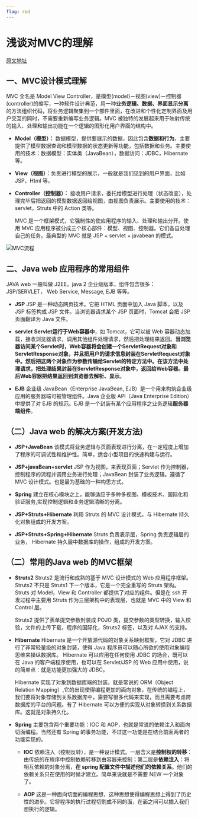 ```yaml
---
flag: red
---
```


# 浅谈对MVC的理解

[原文地址](https://www.cnblogs.com/lk0823/p/6753586.html)

## 一、MVC设计模式理解

MVC 全名是 Model View Controller，是模型(model)－视图(view)－控制器(controller)的缩写，一种软件设计典范，用一种**业务逻辑、数据、界面显示分离**的方法组织代码，将业务逻辑聚集到一个部件里面，在改进和个性化定制界面及用户交互的同时，不需要重新编写业务逻辑。MVC 被独特的发展起来用于映射传统的输入、处理和输出功能在一个逻辑的图形化用户界面的结构中。

- **Model（模型）：** 数据模型，提供要展示的数据，因此包含**数据和行为**，主要提供了模型数据查询和模型数据的状态更新等功能，包括数据和业务。主要使用的技术：数据模型：实体类（JavaBean），数据访问：JDBC，Hibernate 等。

- **View（视图）**：负责进行模型的展示，一般就是我们见到的用户界面，比如 JSP，Html 等。

- **Controller（控制器）：** 接收用户请求，委托给模型进行处理（状态改变），处理完毕后把返回的模型数据返回给视图，由视图负责展示。主要使用的技术：servlet，Struts 中的 Action 类等。

   MVC 是一个框架模式，它强制性的使应用程序的输入、处理和输出分开。使用 MVC 应用程序被分成三个核心部件：模型、视图、控制器。它们各自处理自己的任务。最典型的 MVC 就是 JSP + servlet + javabean 的模式。

![MVC流程]($resource/MVC%E6%B5%81%E7%A8%8B.jpg)


## 二、Java web 应用程序的常用组件

JAVA web 一般叫做 J2EE，java 2 企业级版本，组件包含很多：JSP/SERVLET， Web Service, Message, EJB 等等。

- **JSP**
JSP 是一种动态网页技术。它把 HTML 页面中加入 Java 脚本，以及 JSP 标签构成 JSP 文件。当浏览器请求某个 JSP 页面时，Tomcat 会把 JSP 页面翻译为 Java 文件。

- **servlet**
**Servlet运行于Web容器中**，如 Tomcat，它可以被 Web 容器动态加载，接收浏览器请求，调用其他组件处理请求，然后把处理结果返回。**当浏览器访问某个Servlet时，Web容器将会创建一个ServletRequest对象和ServletResponse对象，并且把用户的请求信息封装在ServletRequest对象中。然后把这两个对象作为参数传输给Servlet的特定方法中。在该方法中处理请求，把处理结果封装在ServletResponse对象中，返回给Web容器。最后Web容器把结果返回到浏览器去解析、显示**。

- **EJB**
企业级 JavaBean（Enterprise JavaBean, EJB）是一个用来构筑企业级应用的服务器端可被管理组件。Java 企业版 API（Java Enterprise Edition）中提供了对 EJB 的规范。EJB 是一个封装有某个应用程序之业务逻辑**服务器端组件**。

## （二）Java web 的解决方案(开发方法)

- **JSP+JavaBean**
该模式将业务逻辑与页面表现进行分离，在一定程度上增加了程序的可调试性和维护性。简单，适合小型项目的快速构建与运行。

- **JSP+javaBean+servlet**
JSP 作为视图，来表现页面；Servlet 作为控制器，控制程序的流程并调用业务进行处理；JavaBean 封装了业务逻辑。遵循了 MVC 设计模式。也是最为基础的一种构思方式。

- **Spring**
建立在核心模块之上，能够适应于多种多视图、模板技术、国际化和验证服务,实现控制逻辑和业务逻辑清晰的分离。                                                          

- **JSP+Struts+Hibernate**
利用 Struts 的 MVC 设计模式，与 Hibernate 持久化对象组成的开发方案。

- **JSP+Struts+Spring+Hibernate**
Struts 负责表示层，Spring 负责逻辑层的业务， Hibernate 持久层中数据库的操作，组成的开发方案。

## （二）常用的Java web 的MVC框架

- **Struts2**
 Struts2 是流行和成熟的基于 MVC 设计模式的 Web 应用程序框架。 Struts2 不只是 Struts1 下一个版本，它是一个完全重写的 Struts 架构。Struts 对 Model，View 和 Controller 都提供了对应的组件。但是在 ssh 开发过程中主要用 Struts 作为三层架构中的表现层，也就是 MVC 中的 View 和 Control 层。

  Struts2 提供了表单提交参数封装成 POJO 类，提交参数的类型转换，输入校验，文件的上传下载，程序的国际化，Struts2 标签，以及对 AJAX 的支持。

- **Hibernate**
     Hibernate 是一个开放源代码的对象关系映射框架，它对 JDBC 进行了非常轻量级的对象封装，使得 Java 程序员可以随心所欲的使用对象编程思维来操纵数据库。 Hibernate 可以应用在任何使用 JDBC 的场合，既可以在 Java 的客户端程序使用，也可以在 Servlet/JSP 的 Web 应用中使用，说的简单点：就是功能更加强大的 JDBC。

   Hibernate 实现了对象到数据库端的封装。就是常说的 ORM（Object Relation Mapping）,它的出现使得编程更加的面向对象，在传统的编程上，我们要将对象存储到关系数据库中，需要写很多代码来实现，而且需要考虑跨数据库的平台的问题。有了 Hibernate 可以方便的实现从对象转换到关系数据库。这就是对象持久化。

- **Spring**
主要包含两个重要功能：IOC 和 AOP，也就是常说的依赖注入和面向切面编程。当然还有 Spring 的事务功能，不过这一功能是在结合前面两者的功能实现的。

  -   **IOC** 依赖注入（控制反转），是一种设计模式。一层含义是**控制权的转移**：由传统的在程序中控制依赖转移到由容器来控制；第二层是**依赖注入**：将相互依赖的对象分离，**在 spring 配置文件中描述他们的依赖关系**。他们的依赖关系只在使用的时候才建立。简单来说就是不需要 NEW 一个对象了。

  -    **AOP** 这是一种面向切面的编程思想，这种思想使得编程思想上得到了历史性的进步。它将程序的执行过程切割成不同的面，在面之间可以插入我们想执行的逻辑。